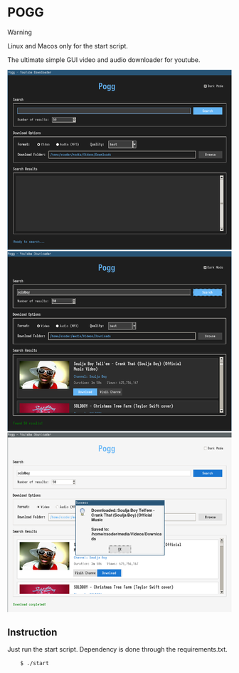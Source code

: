 # POGG

> [!WARNING]
> Linux and Macos only for the start script.

The ultimate simple GUI video and audio downloader for youtube.

![Screenshot-1](demo1.png)
![Screenshot-2](demo2.png)
![Screenshot-3](demo3.png)

## Instruction

Just run the start script. Dependency is done through the requirements.txt.

``` bash
    $ ./start
```
